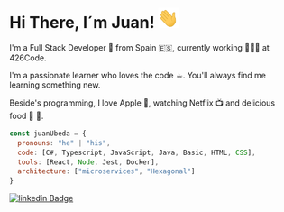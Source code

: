 # Hi There, I´m Juan! <img src="https://raw.githubusercontent.com/ABSphreak/ABSphreak/master/gifs/Hi.gif" width="36" height="36"> 

I'm a Full Stack Developer 🚀 from Spain 🇪🇸, currently working 👨🏻‍💻 at 426Code.

I'm a passionate learner who loves the code ☕︎. You'll always find me learning something new.

Beside's programming, I love Apple 🍎, watching Netflix 📺 and delicious food 🌯 🍱.

```javascript
const juanUbeda = {
  pronouns: "he" | "his",
  code: [C#, Typescript, JavaScript, Java, Basic, HTML, CSS],
  tools: [React, Node, Jest, Docker],
  architecture: ["microservices", "Hexagonal"]
}
```

[![linkedin Badge](https://img.shields.io/badge/LinkedIn-0A66C2.svg?style=for-the-badge&logo=LinkedIn&logoColor=white)](https://www.linkedin.com/in/juan-%C3%BAbeda-rodr%C3%ADguez-de-tembleque-02844a16a/)
